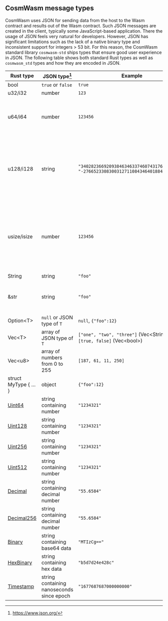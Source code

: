 ## CosmWasm message types

CosmWasm uses JSON for sending data from the host to the Wasm contract and
results out of the Wasm contract. Such JSON messages are created in the client,
typically some JavaScript-based application. There the usage of JSON feels very
natural for developers. However, JSON has significant limitations such as the
lack of a native binary type and inconsistent support for integers > 53 bit. For
this reason, the CosmWasm standard library `cosmwasm-std` ships types that
ensure good user experience in JSON. The following table shows both standard
Rust types as well as `cosmwasm_std` types and how they are encoded in JSON.

| Rust type           | JSON type[^1]                             | Example                                                                               | Note                                                                                                                                                                                   |
| ------------------- | ----------------------------------------- | ------------------------------------------------------------------------------------- | -------------------------------------------------------------------------------------------------------------------------------------------------------------------------------------- |
| bool                | `true` or `false`                         | `true`                                                                                |                                                                                                                                                                                        |
| u32/i32             | number                                    | `123`                                                                                 |                                                                                                                                                                                        |
| u64/i64             | number                                    | `123456`                                                                              | Supported in Rust and Go. Other implementations (`jq`, `JavaScript`) do not support the full uint64/int64 range.                                                                       |
| u128/i128           | string                                    | `"340282366920938463463374607431768211455", "-2766523308300312711084346401884294402"` | 🚫 Strongly discouraged because the JSON type in serde-json-wasm is wrong and will change. See [Dev Note #4: u128/i128 serialization][dev-note-4].                                     |
| usize/isize         | number                                    | `123456`                                                                              | 🚫 Don't use this type because it has a different size in unit tests (64 bit) and Wasm (32 bit). Also it tends to issue float instructions such that the contracts cannot be uploaded. |
| String              | string                                    | `"foo"`                                                                               |
| &str                | string                                    | `"foo"`                                                                               | 🚫 Unsuppored since message types must be owned (DeserializeOwned)                                                                                                                     |
| Option\<T\>         | `null` or JSON type of `T`                | `null`, `{"foo":12}`                                                                  |                                                                                                                                                                                        |
| Vec\<T\>            | array of JSON type of `T`                 | `["one", "two", "three"]` (Vec\<String\>), `[true, false]` (Vec\<bool\>)              |
| Vec\<u8\>           | array of numbers from 0 to 255            | `[187, 61, 11, 250]`                                                                  | ⚠️ Discouraged as this encoding is not as compact as it can be. See `Binary`.                                                                                                          |
| struct MyType { … } | object                                    | `{"foo":12}`                                                                          |                                                                                                                                                                                        |
| [Uint64]            | string containing number                  | `"1234321"`                                                                           | Used to support full uint64 range in all implementations                                                                                                                               |
| [Uint128]           | string containing number                  | `"1234321"`                                                                           |                                                                                                                                                                                        |
| [Uint256]           | string containing number                  | `"1234321"`                                                                           |                                                                                                                                                                                        |
| [Uint512]           | string containing number                  | `"1234321"`                                                                           |                                                                                                                                                                                        |
| [Decimal]           | string containing decimal number          | `"55.6584"`                                                                           |                                                                                                                                                                                        |
| [Decimal256]        | string containing decimal number          | `"55.6584"`                                                                           |                                                                                                                                                                                        |
| [Binary]            | string containing base64 data             | `"MTIzCg=="`                                                                          |                                                                                                                                                                                        |
| [HexBinary]         | string containing hex data                | `"b5d7d24e428c"`                                                                      |                                                                                                                                                                                        |
| [Timestamp]         | string containing nanoseconds since epoch | `"1677687687000000000"`                                                               |                                                                                                                                                                                        |

[uint64]: https://docs.rs/cosmwasm-std/1.3.3/cosmwasm_std/struct.Uint64.html
[uint128]: https://docs.rs/cosmwasm-std/1.3.3/cosmwasm_std/struct.Uint128.html
[uint256]: https://docs.rs/cosmwasm-std/1.3.3/cosmwasm_std/struct.Uint256.html
[uint512]: https://docs.rs/cosmwasm-std/1.3.3/cosmwasm_std/struct.Uint512.html
[decimal]: https://docs.rs/cosmwasm-std/1.3.3/cosmwasm_std/struct.Decimal.html
[decimal256]:
  https://docs.rs/cosmwasm-std/1.3.3/cosmwasm_std/struct.Decimal256.html
[binary]: https://docs.rs/cosmwasm-std/1.3.3/cosmwasm_std/struct.Binary.html
[hexbinary]:
  https://docs.rs/cosmwasm-std/1.3.3/cosmwasm_std/struct.HexBinary.html
[timestamp]:
  https://docs.rs/cosmwasm-std/1.3.3/cosmwasm_std/struct.Timestamp.html
[dev-note-4]:
  https://medium.com/cosmwasm/dev-note-4-u128-i128-serialization-in-cosmwasm-90cb76784d44

[^1]: https://www.json.org/
